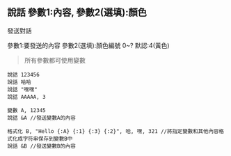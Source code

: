 ## 說話 參數1:內容, 參數2(選填):顏色
發送對話

參數1:要發送的內容
參數2(選填):顏色編號 0~? 默認:4(黃色)

> 所有參數都可使用變數

```
說話 123456
說話 哈哈
說話 "嘿嘿"
說話 AAAAA, 3

變數 A, 12345
說話 &A //發送變數A的內容

格式化 B, "Hello {:A} {:1} {:3} {:2}", 哈, 嘿, 321 //將指定變數和其他內容格式化成字符串保存到變數B中
說話 &B //發送變數B的內容


```
